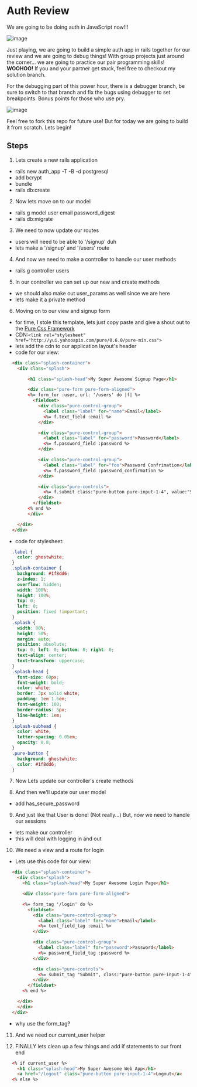 # Auth Review

We are going to be doing auth in JavaScript now!!!

![image](http://i.giphy.com/qJceo2EleGgMM.gif)

Just playing, we are going to build a simple auth app in rails together for our review and we are going to debug things! With group projects just around the corner... we are going to practice our pair programming skills! **WOOHOO!** If you and your partner get stuck, feel free to checkout my solution branch.

For the debugging part of this power hour, there is a debugger branch, be sure to switch to that branch and fix the bugs using debugger to set breakpoints. Bonus points for those who use pry.

![image](http://i.giphy.com/29STNDDGjNYic.gif)

Feel free to fork this repo for future use! But for today we are going to build it from scratch. Lets begin!

## Steps

1. Lets create a new rails application
  - rails new auth_app -T -B -d postgresql
  - add bcrypt
  - bundle
  - rails db:create

2. Now lets move on to our model
  - rails g model user email password_digest
  - rails db:migrate

3. We need to now update our routes
  - users will need to be able to '/signup' duh
  - lets make a '/signup' and '/users' route

4. And now we need to make a controller to handle our user methods
  - rails g controller users

5. In our controller we can set up our new and create methods
  - we should also make out user_params as well since we are here
  - lets make it a private method

6. Moving on to our view and signup form
  - for time, I stole this template, lets just copy paste and give a shout out to the [Pure Css Framework](purecss.io)
  - CDN:```<link rel="stylesheet" href="http://yui.yahooapis.com/pure/0.6.0/pure-min.css">```
  - lets add the cdn to our application layout's header
  - code for our view:
  ```html
    <div class="splash-container">
      <div class="splash">

          <h1 class="splash-head">My Super Awesome Signup Page</h1>

          <div class="pure-form pure-form-aligned">
          <%= form_for :user, url: '/users' do |f| %>
            <fieldset>
              <div class="pure-control-group">
                <label class="label" for="name">Email</label>
                <%= f.text_field :email %>
              </div>

              <div class="pure-control-group">
                <label class="label" for="password">Password</label>
                <%= f.password_field :password %>
              </div>

              <div class="pure-control-group">
                <label class="label" for="foo">Password Confrimation</label>
                <%= f.password_field :password_confirmation %>
              </div>

              <div class="pure-controls">
                <%= f.submit class:"pure-button pure-input-1-4", value:"Submit"%>
              </div>
            </fieldset>
          <% end %>
          </div>

      </div>
    </div>
  ```
  - code for stylesheet:
  ```css
    .label {
      color: ghostwhite;
    }
    .splash-container {
      background: #1f8dd6;
      z-index: 1;
      overflow: hidden;
      width: 100%;
      height: 100%;
      top: 0;
      left: 0;
      position: fixed !important;
    }
    .splash {
      width: 80%;
      height: 50%;
      margin: auto;
      position: absolute;
      top: 0; left: 0; bottom: 0; right: 0;
      text-align: center;
      text-transform: uppercase;
    }
    .splash-head {
      font-size: 60px;
      font-weight: bold;
      color: white;
      border: 3px solid white;
      padding: 1em 1.6em;
      font-weight: 100;
      border-radius: 5px;
      line-height: 1em;
    }
    .splash-subhead {
      color: white;
      letter-spacing: 0.05em;
      opacity: 0.8;
    }
    .pure-button {
      background: ghostwhite;
      color: #1f8dd6;
    }
  ```
7. Now Lets update our controller's create methods

8. And then we'll update our user model
  - add has_secure_password

9. And just like that User is done! (Not really...) But, now we need to handle our sessions
  - lets make our controller
  - this will deal with logging in and out

10. We need a view and a route for login
  - Lets use this code for our view:
  ```html
    <div class="splash-container">
      <div class="splash">
        <h1 class="splash-head">My Super Awesome Login Page</h1>

        <div class="pure-form pure-form-aligned">

        <%= form_tag '/login' do %>
          <fieldset>
            <div class="pure-control-group">
              <label class="label" for="name">Email</label>
              <%= text_field_tag :email %>
            </div>

            <div class="pure-control-group">
              <label class="label" for="password">Password</label>
              <%= password_field_tag :password %>
            </div>

            <div class="pure-controls">
              <%= submit_tag "Submit", class:"pure-button pure-input-1-4" %>
            </div>
          </fieldset>
        <% end %>

      </div>
      </div>
    </div>
  ```
  - why use the form_tag?

11. And we need our current_user helper

12. FINALLY lets clean up a few things and add if statements to our front end
```html
  <% if current_user %>
    <h1 class="splash-head">My Super Awesome Web App</h1>
    <a href="/logout" class="pure-button pure-input-1-4">Logout</a>
  <% else %>
```
